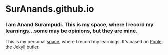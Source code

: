 ﻿# SurAnands.github.io

### I am Anand Surampudi. This is my space, where I record my learnings...some may be opinions, but they are mine.

This is my personal [space](http://suranands.github.io), where I record my learnings. It's based on [Poole](http://getpoole.com), the Jekyll butler.
